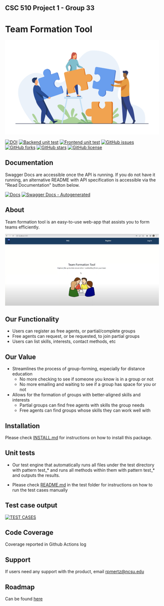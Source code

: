 ## CSC 510 Project 1 - Group 33
# Team Formation Tool 
![team](docs/team.jpg)


[![DOI](https://zenodo.org/badge/DOI/10.5281/zenodo.7150459.svg)](https://doi.org/10.5281/zenodo.7150459)
[![Backend unit test](https://github.com/sreedhara-aneesh/csc510-fall22-p1-g33/actions/workflows/backend-unit-test.yml/badge.svg)](https://github.com/sreedhara-aneesh/csc510-fall22-p1-g33/actions/workflows/backend-unit-test.yml)
[![Frontend unit test](https://github.com/sreedhara-aneesh/csc510-fall22-p1-g33/actions/workflows/frontend-unit-test.yml/badge.svg)](https://github.com/sreedhara-aneesh/csc510-fall22-p1-g33/actions/workflows/frontend-unit-test.yml)
[![GitHub issues](https://img.shields.io/github/issues/sreedhara-aneesh/csc510-fall22-p1-g33)](https://github.com/sreedhara-aneesh/csc510-fall22-p1-g33/issues)
[![GitHub forks](https://img.shields.io/github/forks/sreedhara-aneesh/csc510-fall22-p1-g33)](https://github.com/sreedhara-aneesh/csc510-fall22-p1-g33/network/members)
[![GitHub stars](https://img.shields.io/github/stars/sreedhara-aneesh/csc510-fall22-p1-g33)](https://github.com/sreedhara-aneesh/csc510-fall22-p1-g33/stargazers)
[![GitHub license](https://img.shields.io/github/license/sreedhara-aneesh/csc510-fall22-p1-g33)](https://github.com/sreedhara-aneesh/csc510-fall22-p1-g33/blob/main/LICENSE.md)

## Documentation

Swagger Docs are accessible once the API is running. If you do not have it running, an alternative README with API specification is accessible via the "Read Documentation" button below.

[![Docs](https://img.shields.io/badge/Read_Documentation-blue.svg)](https://github.com/sreedhara-aneesh/csc510-fall22-p1-g33/blob/main/Backend/docs/apidocs.md)
[![Swagger Docs - Autogenerated](https://img.shields.io/static/v1?label=Swagger&message=Docs&color=green)](http://127.0.0.1:5000/apidocs/)

## About

Team formation tool is an easy-to-use web-app that assists you to form teams efficiently. 


[![DEMO](docs/demo.png)](https://user-images.githubusercontent.com/7265270/194771098-65e7c2fa-4ab0-4bc4-8525-76e2565aa2cb.mp4)


## Our Functionality
- Users can register as free agents, or partial/complete groups
- Free agents can request, or be requested, to join partial groups
- Users can list skills, interests, contact methods, etc

## Our Value
- Streamlines the process of group-forming, especially for distance education
    - No more checking to see if someone you know is in a group or not
    - No more emailing and waiting to see if a group has space for you or not
- Allows for the formation of groups with better-aligned skills and interests
    - Partial groups can find free agents with skills the group needs
    - Free agents can find groups whose skills they can work well with


## Installation

Please check [INSTALL.md](INSTALL.md) for instructions on how to install this package. 



## Unit tests

- Our test engine that automatically runs all files under the test directory with pattern test_* and runs all methods within them with pattern test_* and outputs the results.

- Please check [README.md](tests/README.md) in the test folder for instructions on how to run the test cases manually
## Test case output 

[![TEST CASES](https://asciinema.org/a/O2kBZiiGGwfob9ZAenMRto55E.svg)](https://asciinema.org/a/O2kBZiiGGwfob9ZAenMRto55E)

## Code Coverage

Coverage reported in Github Actions log 

## Support

If users need any support with the product, email rpmertz@ncsu.edu

## Roadmap

Can be found [here](https://github.com/users/mkudith/projects/1/views/1)

